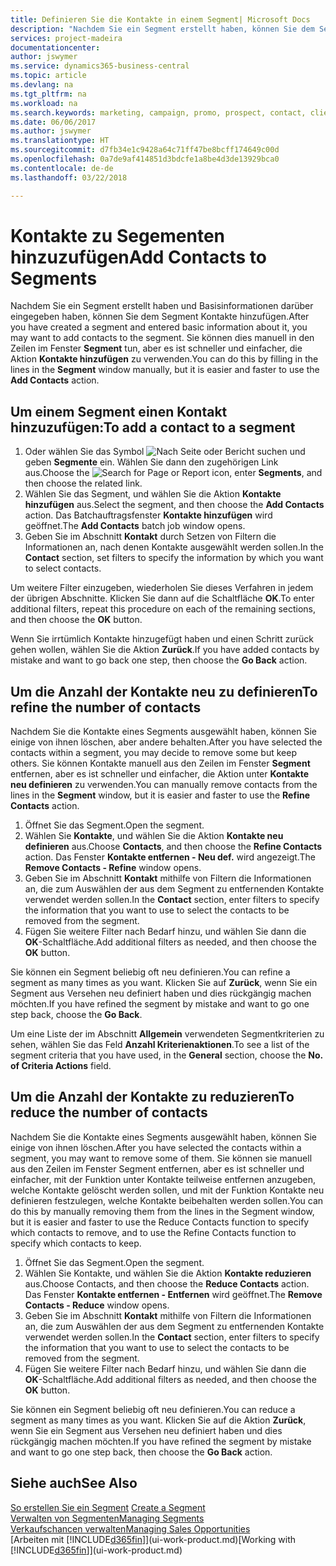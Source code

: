 ```yaml
---
title: Definieren Sie die Kontakte in einem Segment| Microsoft Docs
description: "Nachdem Sie ein Segment erstellt haben, können Sie dem Segment Kontakte zum Beispiel als Teil der bestimmte Kunden oder der Clients einer Werbekampagnezielgruppenadressierung hinzufügen."
services: project-madeira
documentationcenter: 
author: jswymer
ms.service: dynamics365-business-central
ms.topic: article
ms.devlang: na
ms.tgt_pltfrm: na
ms.workload: na
ms.search.keywords: marketing, campaign, promo, prospect, contact, client, customer
ms.date: 06/06/2017
ms.author: jswymer
ms.translationtype: HT
ms.sourcegitcommit: d7fb34e1c9428a64c71ff47be8bcff174649c00d
ms.openlocfilehash: 0a7de9af414851d3bdcfe1a8be4d3de13929bca0
ms.contentlocale: de-de
ms.lasthandoff: 03/22/2018

---
```

# <a name="add-contacts-to-segments"></a><span data-ttu-id="ef0f6-103">Kontakte zu Segementen hinzuzufügen</span><span class="sxs-lookup"><span data-stu-id="ef0f6-103">Add Contacts to Segments</span></span>
<span data-ttu-id="ef0f6-104">Nachdem Sie ein Segment erstellt haben und Basisinformationen darüber eingegeben haben, können Sie dem Segment Kontakte hinzufügen.</span><span class="sxs-lookup"><span data-stu-id="ef0f6-104">After you have created a segment and entered basic information about it, you may want to add contacts to the segment.</span></span> <span data-ttu-id="ef0f6-105">Sie können dies manuell in den Zeilen im Fenster **Segment** tun, aber es ist schneller und einfacher, die Aktion **Kontakte hinzufügen** zu verwenden.</span><span class="sxs-lookup"><span data-stu-id="ef0f6-105">You can do this by filling in the lines in the **Segment** window manually, but it is easier and faster to use the **Add Contacts** action.</span></span>

## <a name="to-add-a-contact-to-a-segment"></a><span data-ttu-id="ef0f6-106">Um einem Segment einen Kontakt hinzuzufügen:</span><span class="sxs-lookup"><span data-stu-id="ef0f6-106">To add a contact to a segment</span></span>
1. <span data-ttu-id="ef0f6-107">Oder wählen Sie das Symbol ![Nach Seite oder Bericht suchen](media/ui-search/search_small.png "Nach Seite oder Bericht suchen") und geben **Segmente** ein. Wählen Sie dann den zugehörigen Link aus.</span><span class="sxs-lookup"><span data-stu-id="ef0f6-107">Choose the ![Search for Page or Report](media/ui-search/search_small.png "Search for Page or Report icon") icon, enter **Segments**, and then choose the related link.</span></span>  
2. <span data-ttu-id="ef0f6-108">Wählen Sie das Segment, und wählen Sie die Aktion **Kontakte hinzufügen** aus.</span><span class="sxs-lookup"><span data-stu-id="ef0f6-108">Select the segment, and then choose the **Add Contacts** action.</span></span> <span data-ttu-id="ef0f6-109">Das Batchauftragsfenster **Kontakte hinzufügen** wird geöffnet.</span><span class="sxs-lookup"><span data-stu-id="ef0f6-109">The **Add Contacts** batch job window opens.</span></span>
3. <span data-ttu-id="ef0f6-110">Geben Sie im Abschnitt **Kontakt** durch Setzen von Filtern die Informationen an, nach denen Kontakte ausgewählt werden sollen.</span><span class="sxs-lookup"><span data-stu-id="ef0f6-110">In the **Contact** section, set filters to specify the information by which you want to select contacts.</span></span>

<span data-ttu-id="ef0f6-111">Um weitere Filter einzugeben, wiederholen Sie dieses Verfahren in jedem der übrigen Abschnitte. Klicken Sie dann auf die Schaltfläche **OK**.</span><span class="sxs-lookup"><span data-stu-id="ef0f6-111">To enter additional filters, repeat this procedure on each of the remaining sections, and then choose the **OK** button.</span></span>

<span data-ttu-id="ef0f6-112">Wenn Sie irrtümlich Kontakte hinzugefügt haben und einen Schritt zurück gehen wollen, wählen Sie die Aktion **Zurück**.</span><span class="sxs-lookup"><span data-stu-id="ef0f6-112">If you have added contacts by mistake and want to go back one step, then choose the **Go Back** action.</span></span>

## <a name="to-refine-the-number-of-contacts"></a><span data-ttu-id="ef0f6-113">Um die Anzahl der Kontakte neu zu definieren</span><span class="sxs-lookup"><span data-stu-id="ef0f6-113">To refine the number of contacts</span></span>
<span data-ttu-id="ef0f6-114">Nachdem Sie die Kontakte eines Segments ausgewählt haben, können Sie einige von ihnen löschen, aber andere behalten.</span><span class="sxs-lookup"><span data-stu-id="ef0f6-114">After you have selected the contacts within a segment, you may decide to remove some but keep others.</span></span> <span data-ttu-id="ef0f6-115">Sie können Kontakte manuell aus den Zeilen im Fenster **Segment** entfernen, aber es ist schneller und einfacher, die Aktion unter **Kontakte neu definieren** zu verwenden.</span><span class="sxs-lookup"><span data-stu-id="ef0f6-115">You can manually remove contacts from the lines in the **Segment** window, but it is easier and faster to use the **Refine Contacts** action.</span></span>

1. <span data-ttu-id="ef0f6-116">Öffnet Sie das Segment.</span><span class="sxs-lookup"><span data-stu-id="ef0f6-116">Open the segment.</span></span>
2. <span data-ttu-id="ef0f6-117">Wählen Sie **Kontakte**, und wählen Sie die Aktion **Kontakte neu definieren** aus.</span><span class="sxs-lookup"><span data-stu-id="ef0f6-117">Choose **Contacts**, and then choose the **Refine Contacts** action.</span></span> <span data-ttu-id="ef0f6-118">Das Fenster **Kontakte entfernen - Neu def.** wird angezeigt.</span><span class="sxs-lookup"><span data-stu-id="ef0f6-118">The **Remove Contacts - Refine** window opens.</span></span>
3. <span data-ttu-id="ef0f6-119">Geben Sie im Abschnitt **Kontakt** mithilfe von Filtern die Informationen an, die zum Auswählen der aus dem Segment zu entfernenden Kontakte verwendet werden sollen.</span><span class="sxs-lookup"><span data-stu-id="ef0f6-119">In the **Contact** section, enter filters to specify the information that you want to use to select the contacts to be removed from the segment.</span></span>
4. <span data-ttu-id="ef0f6-120">Fügen Sie weitere Filter nach Bedarf hinzu, und wählen Sie dann die **OK**-Schaltfläche.</span><span class="sxs-lookup"><span data-stu-id="ef0f6-120">Add additional filters as needed, and then choose the **OK** button.</span></span>

<span data-ttu-id="ef0f6-121">Sie können ein Segment beliebig oft neu definieren.</span><span class="sxs-lookup"><span data-stu-id="ef0f6-121">You can refine a segment as many times as you want.</span></span> <span data-ttu-id="ef0f6-122">Klicken Sie auf **Zurück**, wenn Sie ein Segment aus Versehen neu definiert haben und dies rückgängig machen möchten.</span><span class="sxs-lookup"><span data-stu-id="ef0f6-122">If you have refined the segment by mistake and want to go one step back, choose the **Go Back**.</span></span>

<span data-ttu-id="ef0f6-123">Um eine Liste der im Abschnitt **Allgemein** verwendeten Segmentkriterien zu sehen, wählen Sie das Feld **Anzahl Kriterienaktionen**.</span><span class="sxs-lookup"><span data-stu-id="ef0f6-123">To see a list of the segment criteria that you have used, in the **General** section, choose the **No. of Criteria Actions** field.</span></span>

## <a name="to-reduce-the-number-of-contacts"></a><span data-ttu-id="ef0f6-124">Um die Anzahl der Kontakte zu reduzieren</span><span class="sxs-lookup"><span data-stu-id="ef0f6-124">To reduce the number of contacts</span></span>
<span data-ttu-id="ef0f6-125">Nachdem Sie die Kontakte eines Segments ausgewählt haben, können Sie einige von ihnen löschen.</span><span class="sxs-lookup"><span data-stu-id="ef0f6-125">After you have selected the contacts within a segment, you may want to remove some of them.</span></span> <span data-ttu-id="ef0f6-126">Sie können sie manuell aus den Zeilen im Fenster Segment entfernen, aber es ist schneller und einfacher, mit der Funktion unter Kontakte teilweise entfernen anzugeben, welche Kontakte gelöscht werden sollen, und mit der Funktion Kontakte neu definieren festzulegen, welche Kontakte beibehalten werden sollen.</span><span class="sxs-lookup"><span data-stu-id="ef0f6-126">You can do this by manually removing them from the lines in the Segment window, but it is easier and faster to use the Reduce Contacts function to specify which contacts to remove, and to use the Refine Contacts function to specify which contacts to keep.</span></span>

1. <span data-ttu-id="ef0f6-127">Öffnet Sie das Segment.</span><span class="sxs-lookup"><span data-stu-id="ef0f6-127">Open the segment.</span></span>
2. <span data-ttu-id="ef0f6-128">Wählen Sie Kontakte, und wählen Sie die Aktion **Kontakte reduzieren** aus.</span><span class="sxs-lookup"><span data-stu-id="ef0f6-128">Choose Contacts, and then choose the **Reduce Contacts** action.</span></span> <span data-ttu-id="ef0f6-129">Das Fenster **Kontakte entfernen - Entfernen** wird geöffnet.</span><span class="sxs-lookup"><span data-stu-id="ef0f6-129">The **Remove Contacts - Reduce** window opens.</span></span>
3. <span data-ttu-id="ef0f6-130">Geben Sie im Abschnitt **Kontakt** mithilfe von Filtern die Informationen an, die zum Auswählen der aus dem Segment zu entfernenden Kontakte verwendet werden sollen.</span><span class="sxs-lookup"><span data-stu-id="ef0f6-130">In the **Contact** section, enter filters to specify the information that you want to use to select the contacts to be removed from the segment.</span></span>
4. <span data-ttu-id="ef0f6-131">Fügen Sie weitere Filter nach Bedarf hinzu, und wählen Sie dann die **OK**-Schaltfläche.</span><span class="sxs-lookup"><span data-stu-id="ef0f6-131">Add additional filters as needed, and then choose the **OK** button.</span></span>

<span data-ttu-id="ef0f6-132">Sie können ein Segment beliebig oft neu definieren.</span><span class="sxs-lookup"><span data-stu-id="ef0f6-132">You can reduce a segment as many times as you want.</span></span> <span data-ttu-id="ef0f6-133">Klicken Sie auf die Aktion **Zurück**, wenn Sie ein Segment aus Versehen neu definiert haben und dies rückgängig machen möchten.</span><span class="sxs-lookup"><span data-stu-id="ef0f6-133">If you have refined the segment by mistake and want to go one step back, then choose the **Go Back** action.</span></span>

## <a name="see-also"></a><span data-ttu-id="ef0f6-134">Siehe auch</span><span class="sxs-lookup"><span data-stu-id="ef0f6-134">See Also</span></span>
<span data-ttu-id="ef0f6-135">[So erstellen Sie ein Segment](marketing-how-create-segment.md) </span><span class="sxs-lookup"><span data-stu-id="ef0f6-135">[Create a Segment](marketing-how-create-segment.md) </span></span>  
[<span data-ttu-id="ef0f6-136">Verwalten von Segmenten</span><span class="sxs-lookup"><span data-stu-id="ef0f6-136">Managing Segments</span></span>](marketing-segments.md)  
[<span data-ttu-id="ef0f6-137">Verkaufschancen verwalten</span><span class="sxs-lookup"><span data-stu-id="ef0f6-137">Managing Sales Opportunities</span></span>](marketing-manage-sales-opportunities.md)  
<span data-ttu-id="ef0f6-138">[Arbeiten mit [!INCLUDE[d365fin](includes/d365fin_md.md)]](ui-work-product.md)</span><span class="sxs-lookup"><span data-stu-id="ef0f6-138">[Working with [!INCLUDE[d365fin](includes/d365fin_md.md)]](ui-work-product.md)</span></span>  

